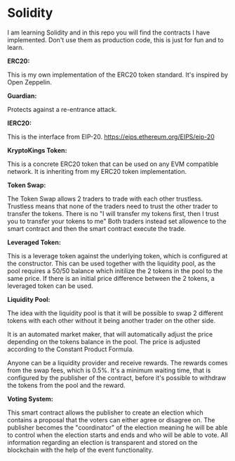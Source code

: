 # Solidity

I am learning Solidity and in this repo you will find the contracts I have implemented. 
Don't use them as production code, this is just for fun and to learn.



<b>ERC20:</b>

This is my own implementation of the ERC20 token standard. 
It's inspired by Open Zeppelin.


<b>Guardian:</b>

Protects against a re-entrance attack.


<b>IERC20:</b>

This is the interface from EIP-20.
https://eips.ethereum.org/EIPS/eip-20


<b>KryptoKings Token:</b>

This is a concrete ERC20 token that can be used on any EVM compatible network. 
It is inheriting from my ERC20 token implementation. 

<b>Token Swap:</b>

The Token Swap allows 2 traders to trade with each other trustless.
Trustless means that none of the traders need to trust the other trader to transfer the tokens.
There is no "I will transfer my tokens first, then I trust you to transfer your tokens to me"
Both traders instead set allowence to the smart contract and then the smart contract execute the trade.


<b>Leveraged Token:</b>

This is a leverage token against the underlying token, which is configured at the constructor.
This can be used together with the liquidity pool, as the pool requires a 50/50 balance which initilize the 2 tokens in the pool to the same price. If there is an initial price difference between the 2 tokens, a leveraged token can be used.

<b>Liquidity Pool:</b>

The idea with the liquidity pool is that it will be possible to swap 2 different tokens with each other without it being another trader on the other side.

It is an automated market maker, that will automatically adjust the price depending on the tokens balance in the pool.
The price is adjusted according to the Constant Product Formula.

Anyone can be a liquidity provider and receive rewards. 
The rewards comes from the swap fees, which is 0.5%.
It's a minimum waiting time, that is configured by the publisher of the contract, before it's possible to withdraw the tokens from the pool and the reward.


<b>Voting System:</b>

This smart contract allows the publisher to create an election which contains a proposal that the voters can either agree or disagree on.
The publisher becomes the "coordinator" of the election meaning he will be able to control when the election starts and ends and who will be able to vote.
All information regarding an election is transparent and stored on the blockchain with the help of the event functionality.



